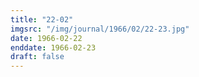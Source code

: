 ```yaml
---
title: "22-02"
imgsrc: "/img/journal/1966/02/22-23.jpg"
date: 1966-02-22
enddate: 1966-02-23
draft: false
---
```


<!-- fix pre-formatted input -->
